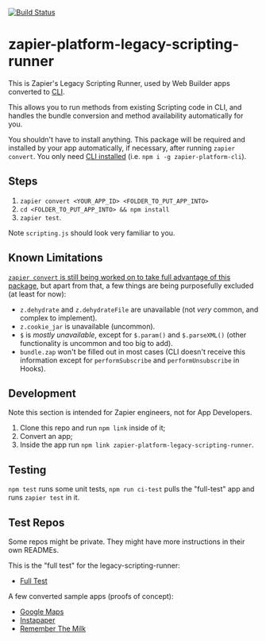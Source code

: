 [![Build Status](https://travis-ci.org/zapier/zapier-platform-legacy-scripting-runner.svg?branch=master)](https://travis-ci.org/zapier/zapier-platform-legacy-scripting-runner)

# zapier-platform-legacy-scripting-runner

This is Zapier's Legacy Scripting Runner, used by Web Builder apps converted to [CLI](https://zapier.github.io/zapier-platform-cli/).

This allows you to run methods from existing Scripting code in CLI, and handles the bundle conversion and method availability automatically for you.

You shouldn't have to install anything. This package will be required and installed by your app automatically, if necessary, after running `zapier convert`. You only need [CLI installed](https://zapier.github.io/zapier-platform-cli/) (i.e. `npm i -g zapier-platform-cli`).

## Steps

1. `zapier convert <YOUR_APP_ID> <FOLDER_TO_PUT_APP_INTO>`
2. `cd <FOLDER_TO_PUT_APP_INTO> && npm install`
3. `zapier test`.

Note `scripting.js` should look very familiar to you.

## Known Limitations

[`zapier convert` is still being worked on to take full advantage of this package](https://github.com/zapier/zapier-platform-cli/issues/180), but apart from that, a few things are being purposefully excluded (at least for now):

- `z.dehydrate` and `z.dehydrateFile` are unavailable (not _very_ common, and complex to implement).
- `z.cookie_jar` is unavailable (uncommon).
- `$` is _mostly unavailable_, except for `$.param()` and `$.parseXML()` (other functionality is uncommon and too big to add).
- `bundle.zap` won't be filled out in most cases (CLI doesn't receive this information except for `performSubscribe` and `performUnsubscribe` in Hooks).

## Development

Note this section is intended for Zapier engineers, not for App Developers.

1. Clone this repo and run `npm link` inside of it;
2. Convert an app;
3. Inside the app run `npm link zapier-platform-legacy-scripting-runner`.

## Testing

`npm test` runs some unit tests, `npm run ci-test` pulls the "full-test" app and runs `zapier test` in it.

## Test Repos

Some repos might be private. They might have more instructions in their own READMEs.

This is the "full test" for the legacy-scripting-runner:
- [Full Test](https://github.com/zapier/zapier-platform-app-converted-full-test)

A few converted sample apps (proofs of concept):
- [Google Maps](https://github.com/zapier/zapier-platform-app-converted-google-maps)
- [Instapaper](https://github.com/zapier/zapier-platform-app-converted-instapaper)
- [Remember The Milk](https://github.com/zapier/zapier-platform-app-converted-remember-the-milk)
